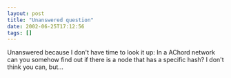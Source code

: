 ```yaml
---
layout: post
title: "Unanswered question"
date: 2002-06-25T17:12:56
tags: []
---
```


Unanswered because I don't have time to look it up: In a AChord network can you somehow find out if there is a node that has a specific hash? I don't think you can, but... 


